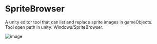 # SpriteBrowser
 A unity editor tool that can list and replace sprite images in gameObjects.  
 Tool open path in unity: Windows/SpriteBrowser.  
  
![image](https://github.com/0right/SpriteBrowser/assets/49156461/3819ea78-0692-45e1-a12c-afcf0e29c2bd)

